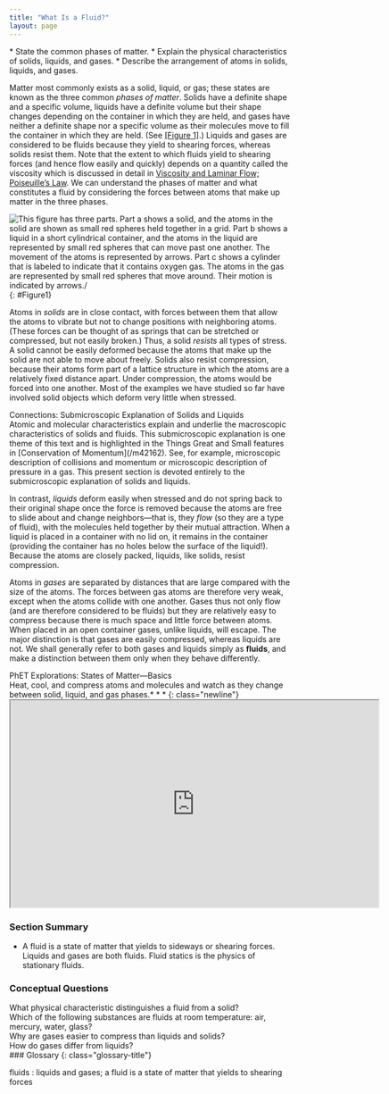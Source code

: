 ```yaml
---
title: "What Is a Fluid?"
layout: page
---
```



<div class="abstract" markdown="1">
* State the common phases of matter.
* Explain the physical characteristics of solids, liquids, and gases.
* Describe the arrangement of atoms in solids, liquids, and gases.
</div>

Matter most commonly exists as a solid, liquid, or gas; these states are known as the three common *phases of matter*. Solids have a definite shape and a specific volume, liquids have a definite volume but their shape changes depending on the container in which they are held, and gases have neither a definite shape nor a specific volume as their molecules move to fill the container in which they are held. (See [[Figure 1]](#Figure1).) Liquids and gases are considered to be fluids because they yield to shearing forces, whereas solids resist them. Note that the extent to which fluids yield to shearing forces (and hence flow easily and quickly) depends on a quantity called the viscosity which is discussed in detail in [Viscosity and Laminar Flow; Poiseuille’s Law](/m42209). We can understand the phases of matter and what constitutes a fluid by considering the forces between atoms that make up matter in the three phases.

![This figure has three parts. Part a shows a solid, and the atoms in the solid are shown as small red spheres held together in a grid. Part b shows a liquid in a short cylindrical container, and the atoms in the liquid are represented by small red spheres that can move past one another. The movement of the atoms is represented by arrows. Part c shows a cylinder that is labeled to indicate that it contains oxygen gas. The atoms in the gas are represented by small red spheres that move around. Their motion is indicated by arrows./](../resources/Figure_12_01_01a.jpg "(a) Atoms in a solid always have the same neighbors, held near home by forces represented here by springs. These atoms are essentially in contact with one another. A rock is an example of a solid. This rock retains its shape because of the forces holding its atoms together. (b) Atoms in a liquid are also in close contact but can slide over one another. Forces between them strongly resist attempts to push them closer together and also hold them in close contact. Water is an example of a liquid. Water can flow, but it also remains in an open container because of the forces between its atoms. (c) Atoms in a gas are separated by distances that are considerably larger than the size of the atoms themselves, and they move about freely. A gas must be held in a closed container to prevent it from moving out freely."){: #Figure1}

Atoms in *solids* are in close contact, with forces between them that allow the atoms to vibrate but not to change positions with neighboring atoms. (These forces can be thought of as springs that can be stretched or compressed, but not easily broken.) Thus, a solid *resists* all types of stress. A solid cannot be easily deformed because the atoms that make up the solid are not able to move about freely. Solids also resist compression, because their atoms form part of a lattice structure in which the atoms are a relatively fixed distance apart. Under compression, the atoms would be forced into one another. Most of the examples we have studied so far have involved solid objects which deform very little when stressed.

<div class="note" data-has-label="true" data-label="" markdown="1">
<div class="title">
Connections: Submicroscopic Explanation of Solids and Liquids
</div>
Atomic and molecular characteristics explain and underlie the macroscopic characteristics of solids and fluids. This submicroscopic explanation is one theme of this text and is highlighted in the Things Great and Small features in [Conservation of Momentum](/m42162). See, for example, microscopic description of collisions and momentum or microscopic description of pressure in a gas. This present section is devoted entirely to the submicroscopic explanation of solids and liquids.

</div>

In contrast, *liquids* deform easily when stressed and do not spring back to their original shape once the force is removed because the atoms are free to slide about and change neighbors—that is, they *flow* (so they are a type of fluid), with the molecules held together by their mutual attraction. When a liquid is placed in a container with no lid on, it remains in the container (providing the container has no holes below the surface of the liquid!). Because the atoms are closely packed, liquids, like solids, resist compression.

Atoms in *gases* are separated by distances that are large compared with the size of the atoms. The forces between gas atoms are therefore very weak, except when the atoms collide with one another. Gases thus not only flow (and are therefore considered to be fluids) but they are relatively easy to compress because there is much space and little force between atoms. When placed in an open container gases, unlike liquids, will escape. The major distinction is that gases are easily compressed, whereas liquids are not. We shall generally refer to both gases and liquids simply as **fluids**, and make a distinction between them only when they behave differently.

<div class="note" data-has-label="true"  class="interactive" data-label="" markdown="1">
<div class="title">
PhET Explorations: States of Matter—Basics
</div>
Heat, cool, and compress atoms and molecules and watch as they change between solid, liquid, and gas phases.* * *
{: class="newline"}

<div class="media" id="Phet_module_12.1" data-alt="states of matter">
<iframe width="660" height="371.4" src="https://phet.colorado.edu/sims/html/states-of-matter-basics/latest/states-of-matter-basics_en.html"></iframe>
</div>
</div>

### Section Summary

* A fluid is a state of matter that yields to sideways or shearing forces. Liquids and gases are both fluids. Fluid statics is the physics of stationary fluids.

### Conceptual Questions

<div class="exercise" data-element-type="conceptual-questions">
<div class="problem" markdown="1">
What physical characteristic distinguishes a fluid from a solid?


</div>
</div>

<div class="exercise" data-element-type="conceptual-questions">
<div class="problem" markdown="1">
Which of the following substances are fluids at room temperature: air, mercury, water, glass?


</div>
</div>

<div class="exercise">
<div class="problem" markdown="1">
Why are gases easier to compress than liquids and solids?


</div>
</div>

<div class="exercise" data-element-type="conceptual-questions">
<div class="problem" markdown="1">
How do gases differ from liquids?


</div>
</div>

<div class="glossary" markdown="1">
### Glossary
{: class="glossary-title"}

fluids
: liquids and gases; a fluid is a state of matter that yields to shearing forces


</div>
